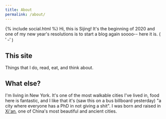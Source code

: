 ```yaml
---
title: About
permalink: /about/
---
```


{% include social.html %}
Hi, this is Sijing! It's the beginning of 2020 and one of my new year's resolutions is to start a blog again soooo-- here it is. ( ﾟｰﾟ)


## This site

Things that I do, read, eat, and think about.

## What else?

I'm living in New York. It's one of the most walkable cities I've lived in, food here is fantastic, and I like that it's (saw this on a bus billboard yesterday) "a city where everyone has a PhD in not giving a shit". I was born and raised in [Xi'an][2], one of China's most beautiful and ancient cities.

[2]: /assets/static/xian.png

